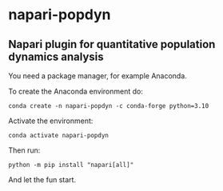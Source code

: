 # napari-popdyn
## Napari plugin for quantitative population dynamics analysis

You need a package manager, for example Anaconda.

To create the Anaconda environment do:

`conda create -n napari-popdyn -c conda-forge python=3.10`

Activate the environment:

`conda activate napari-popdyn`

Then run:

`python -m pip install "napari[all]"`

And let the fun start.
